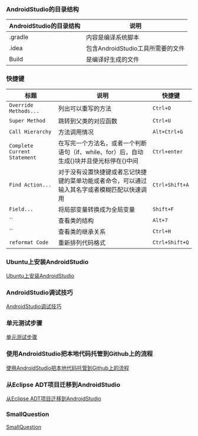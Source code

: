 ### AndroidStudio的目录结构

|AndroidStudio的目录结构|说明|
|------|------|
|.gradle|内容是编译系统脚本|
|.idea|包含AndroidStudio工具所需要的文件|
|Build|是编译好生成的文件|
### 快捷键

|标题|说明|快捷键|
|------|------|-----|
|`Override Methods...`|列出可以重写的方法|`Ctrl+O`|
|`Super Method`|跳转到父类的对应函数|`Ctrl+U`|
|`Call Hierarchy`|方法调用情况|`Alt+Ctrl+G`|
|`Complete Current Statement`|在写完一个方法名，或者一个判断语句（if、while、for）后，自动生成{}块并且使光标停在{}中间|`Ctrl+enter`|
|`Find Action...`|对于没有设置快捷键或者忘记快捷键的菜单功能或者命令，可以通过输入其名字或者模糊匹配以快速调用|`Ctrl+Shift+A`|
|`Field...`|将局部变量转换成为全局变量|`Shift+F`|
|``|查看类的结构|`Alt+7`|
|``|查看类的继承关系|`Ctrl+H`|
|`reformat Code`|重新排列代码格式|`Ctrl+Shift+Q`|

### Ubuntu上安装AndroidStudio
[Ubuntu上安装AndroidStudio](https://github.com/ningbaoqi/Tools/blob/master/README-ubuntu.md)

### AndroidStudio调试技巧
[AndroidStudio调试技巧](https://github.com/ningbaoqi/Tools/blob/master/README-debug.md)

### 单元测试步骤
[单元测试步骤](https://github.com/ningbaoqi/Tools/blob/master/README-debug1.md)

### 使用AndroidStudio把本地代码托管到Github上的流程
[使用AndroidStudio把本地代码托管到Github上的流程](https://github.com/ningbaoqi/Tools/blob/master/README-github.md)

### 从Eclipse ADT项目迁移到AndroidStudio
[从Eclipse ADT项目迁移到AndroidStudio](https://github.com/ningbaoqi/Tools/blob/master/README-to.md)

### SmallQuestion
[SmallQuestion](https://github.com/ningbaoqi/Tools/blob/master/README-sq.md)
